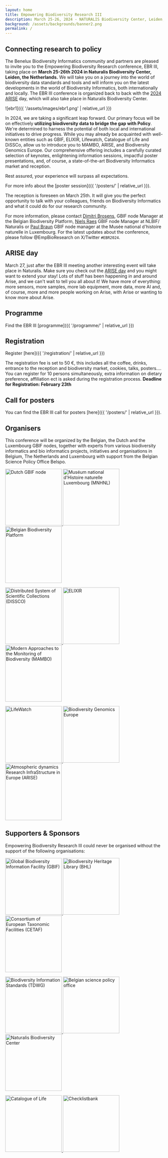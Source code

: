 ```yaml
---
layout: home
title: Empowering Biodiversity Research III
description: March 25-26, 2024 - NATURALIS Biodiversity Center, Leiden, Netherlands
background: /assets/backgrounds/banner2.png
permalink: /
---
```


## Connecting research to policy

The Benelux Biodiversity Informatics community and partners are pleased to invite you to the Empowering Biodiversity Research conference, EBR III, taking place on **March 25-26th 2024 in Naturalis Biodiversity Center, Leiden, the Netherlands.** We will take you on a journey into the world of biodiversity data standards and tools and will inform you on the latest developments in the world of Biodiversity Informatics, both internationally and locally. The EBR III conference is organized back to back with the [2024 ARISE](https://www.arise-biodiversity.nl/arise-day-2024) day, which will also take place in Naturalis Biodiversity Center.

![ebr1]({{ '/assets/images/ebr1.png' | relative_url }})

In 2024, we are taking a significant leap forward. Our primary focus will be on effectively **utilizing biodiversity data to bridge the gap with Policy**. We're determined to harness the potential of both local and international initiatives to drive progress. While you may already be acquainted with well-known entities such as GBIF, ELIXIR, Lifewatch, Catalogue of Life and DiSSCo, allow us to introduce you to MAMBO, ARISE, and Biodiversity Genomics Europe. Our comprehensive offering includes a carefully curated selection of keynotes, enlightening information sessions, impactful poster presentations, and, of course, a state-of-the-art Biodiversity Informatics market and reception.

Rest assured, your experience will surpass all expectations. 

For more info about the [poster session]({{ '/posters/' | relative_url }}).

The reception is foreseen on March 25th. It will give you the perfect opportunity to talk with your colleagues, friends on Biodiversity Informatics and what it could do for our research community.

For more information, please contact [Dimitri Brosens](mailto:dimitri.brosens@inbo.be), GBIF node Manager at the Belgian Biodiversity Platform, [Niels Raes](mailto:niels.raes@naturalis.nl) GBIF node Manager at NLBIF/ Naturalis or [Paul Braun](mailto:paul.braun@mnhn.lu ) GBIF node manager at the Musée national d'histoire naturelle in Luxembourg.
For the latest updates about the conference, please follow @EmpBioResearch on X/Twitter `#EBR2024`.

## ARISE day

March 27, just after the EBR III meeting another interesting event will take place in Naturalis. Make sure you check out the [ARISE day](https://www.arise-biodiversity.nl/arise-day-2024) and you might want to extend your stay!
Lots of stuff has been happening in and around Arise, and we can't wait to tell you all about it! We have more of everything: more sensors, more samples, more lab equipment, more data, more AI and, of course, more and more people working on Arise, with Arise or wanting to know more about Arise.  



## Programme

Find the EBR III [programme]({{ '/programme/' | relative_url }})

## Registration

Register [here]({{ '/registration/' | relative_url }})

The registration fee is set to 50 €, this includes all the coffee, drinks, entrance to the reception and biodiversity market, cookies, talks, posters....
You can register for 10 persons simultaneously, extra information on dietary preference, affiliation ect is asked during the registration process.
**Deadline for Registration: February 23th**

## Call for posters

You can find the EBR III call for posters [here]({{ '/posters/' | relative_url }}).

## Organisers

This conference will be organized by the Belgian, the Dutch and the Luxembourg  GBIF nodes, together with experts from various biodiversity informatics  and bio informatics projects, initiatives and organisations in Belgium, The Netherlands and Luxembourg with support from the Belgian Science Policy Office Belspo.

<p class="d-flex justify-content-around align-items-center">
  <a href="http://nlbif.nl/">
    <img src="{{ '/assets/logos/nlbif.png' | relative_url }}" alt="Dutch GBIF node" width="180">
  </a>
  <a href="https://www.mnhn.lu">
    <img src="{{ '/assets/logos/mnhn.jpg' | relative_url }}" alt="Muséum national d'Histoire naturelle Luxembourg (MNHNL)" width="180">
  </a>
  <a href="https://www.biodiversity.be">
    <img src="{{ '/assets/logos/bbpf.jpg' | relative_url }}" alt="Belgian Biodiversity Platform" width="180">
  </a>
</p>
<p class="d-flex justify-content-around align-items-center">
  <a href="https://www.dissco.eu/">
    <img src="{{ '/assets/logos/dissco.png' | relative_url }}" alt="Distributed System of Scientific Collections (DISSCO)" width="180">
  </a>
  <a href="https://elixir-europe.org/">
    <img src="{{ '/assets/logos/elixir.jpg' | relative_url }}" alt="ELIXIR" width="180">
  </a>
  <a href="https://www.mambo-project.eu/">
    <img src="{{ '/assets/logos/mambo.png' | relative_url }}" alt="Modern Approaches to the Monitoring of Biodiversity (MAMBO)" width="180">
  </a>
</p>
<p class="d-flex justify-content-around align-items-center">
  <a href="https://www.lifewatch.eu/">
    <img src="{{ '/assets/logos/lifewatch.jpg' | relative_url }}" alt="LifeWatch" width="180">
  </a>
  <a href="https://biodiversitygenomics.eu/">
    <img src="{{ '/assets/logos/biodiversity-genomics.png' | relative_url }}" alt="Biodiversity Genomics Europe" width="180">
  </a>
  <a href="https://www.arise-biodiversity.nl/">
    <img src="{{ '/assets/logos/arise.jpeg' | relative_url }}" alt="Atmospheric dynamics Research InfraStructure in Europe (ARISE)" width="180">
  </a>
 </p>

## Supporters & Sponsors

Empowering Biodiversity Research III could never be organised without the support of the following organisations:

<p class="d-flex justify-content-around align-items-center">
  <a href="https://www.gbif.org">
    <img src="{{ '/assets/logos/gbif.png' | relative_url }}" alt="Global Biodiversity Information Facility (GBIF)" width="180">
  </a>
  <a href="https://www.biodiversitylibrary.org/">
    <img src="{{ '/assets/logos/bhl.png' | relative_url }}" alt="Biodiversity Heritage Library (BHL)" width="180">
  </a>
  <a href="https://cetaf.org/">
    <img src="{{ '/assets/logos/cetaf.png' | relative_url }}" alt="Consortium of European Taxonomic Facilities (CETAF)" width="180">
  </a>
</p>
<p class="d-flex justify-content-around align-items-center">  
  <a href="https://www.tdwg.org">
    <img src="{{ '/assets/logos/tdwg.png' | relative_url }}" alt="Biodiversity Information Standards (TDWG)" width="180">
  </a>
  <a href="https://www.belspo.be">
    <img src="{{ '/assets/logos/belspo.png' | relative_url }}" alt="Belgian science policy office" width="180">
  </a>
  <a href="https://www.naturalis.nl">
    <img src="{{ '/assets/logos/naturalis.png' | relative_url }}" alt="Naturalis Biodiversity Center" width="180">
  </a>
</p>
<p class="d-flex justify-content-around align-items-center">  
  <a href="https://www.catalogueoflife.org/">
    <img src="{{ '/assets/logos/col.png' | relative_url }}" alt="Catalogue of Life" width="180">
  </a>
  <a href="https://https://www.checklistbank.org/">
    <img src="{{ '/assets/logos/checklistbank.png' | relative_url }}" alt="Checklistbank" width="180">
  </a>
</p>
